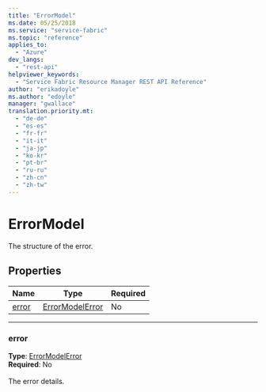 ```yaml
---
title: "ErrorModel"
ms.date: 05/25/2018
ms.service: "service-fabric"
ms.topic: "reference"
applies_to: 
  - "Azure"
dev_langs: 
  - "rest-api"
helpviewer_keywords: 
  - "Service Fabric Resource Manager REST API Reference"
author: "erikadoyle"
ms.author: "edoyle"
manager: "gwallace"
translation.priority.mt: 
  - "de-de"
  - "es-es"
  - "fr-fr"
  - "it-it"
  - "ja-jp"
  - "ko-kr"
  - "pt-br"
  - "ru-ru"
  - "zh-cn"
  - "zh-tw"
---
```

# ErrorModel

The structure of the error.

## Properties
| Name | Type | Required |
| --- | --- | --- |
| [error](#error) | [ErrorModelError](sfrp-model-errormodelerror.md) | No |

____
### error
__Type__: [ErrorModelError](sfrp-model-errormodelerror.md) <br/>
__Required__: No<br/>
<br/>
The error details.
